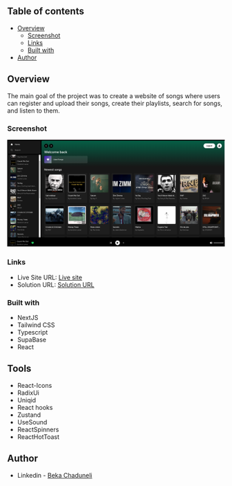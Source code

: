 ## Table of contents

-   [Overview](#overview)
    -   [Screenshot](#screenshot)
    -   [Links](#links)
    -   [Built with](#built-with)
-   [Author](#author)

## Overview

The main goal of the project was to create a website of songs where users can register and upload their songs, create their playlists, search for songs, and listen to them.

### Screenshot

![](/preview.png)

### Links

-   Live Site URL: [Live site](https://spotify-clone-tau-ochre.vercel.app/)
-   Solution URL: [Solution URL](https://github.com/bekaChaduneli/spotify-clone)

### Built with

-   NextJS
-   Tailwind CSS
-   Typescript
-   SupaBase
-   React
  
## Tools

-   React-Icons
-   RadixUi
-   Uniqid
-   React hooks
-   Zustand
-   UseSound
-   ReactSpinners
-   ReactHotToast

## Author

-   Linkedin - [Beka Chaduneli](https://www.linkedin.com/in/beka-chaduneli-28203422b/)
